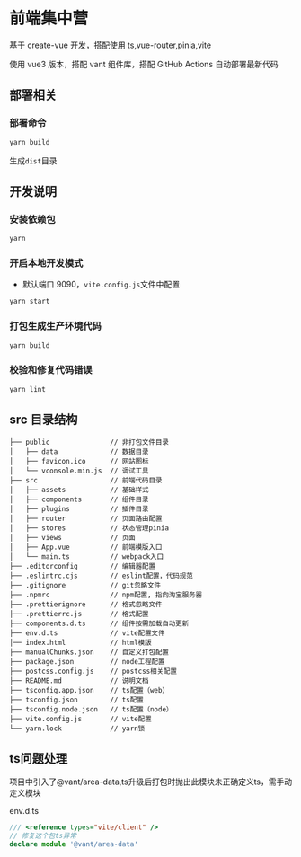 # 前端集中营

基于 create-vue 开发，搭配使用 ts,vue-router,pinia,vite

使用 vue3 版本，搭配 vant 组件库，搭配 GitHub Actions 自动部署最新代码

## 部署相关

### 部署命令

```bash
yarn build
```

生成`dist`目录

## 开发说明

### 安装依赖包

```bash
yarn
```

### 开启本地开发模式

- 默认端口 9090，`vite.config.js`文件中配置

```bash
yarn start
```

### 打包生成生产环境代码

```bash
yarn build
```

### 校验和修复代码错误

```bash
yarn lint
```

## src 目录结构

```
├── public               // 非打包文件目录
│   ├── data             // 数据目录
│   ├── favicon.ico      // 网站图标
│   └── vconsole.min.js  // 调试工具
├── src                  // 前端代码目录
│   ├── assets           // 基础样式
│   ├── components       // 组件目录
│   ├── plugins          // 插件目录
│   ├── router           // 页面路由配置
│   ├── stores           // 状态管理pinia
│   ├── views            // 页面
│   ├── App.vue          // 前端模版入口
│   └── main.ts          // webpack入口
├── .editorconfig        // 编辑器配置
├── .eslintrc.cjs        // eslint配置，代码规范
├── .gitignore           // git忽略文件
├── .npmrc               // npm配置, 指向淘宝服务器
├── .prettierignore      // 格式忽略文件
├── .prettierrc.js       // 格式配置
├── components.d.ts      // 组件按需加载自动更新
├── env.d.ts             // vite配置文件
│── index.html           // html模版
├── manualChunks.json    // 自定义打包配置
├── package.json         // node工程配置
├── postcss.config.js    // postcss相关配置
├── README.md            // 说明文档
├── tsconfig.app.json    // ts配置（web）
├── tsconfig.json        // ts配置
├── tsconfig.node.json   // ts配置（node）
├── vite.config.js       // vite配置
└── yarn.lock            // yarn锁
```

## ts问题处理

项目中引入了@vant/area-data,ts升级后打包时抛出此模块未正确定义ts，需手动定义模块

env.d.ts

```ts
/// <reference types="vite/client" />
// 修复这个包ts异常
declare module '@vant/area-data'
```

